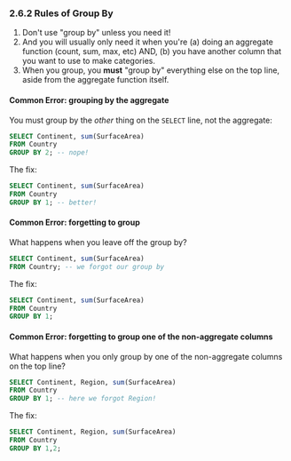 ### 2.6.2 Rules of Group By
1. Don't use "group by" unless you need it! 
2. And you will usually only need it when you're (a) doing an aggregate function (count, sum, max, etc) AND, (b) you have another column that you want to use to make categories.
3. When you group, you **must** "group by" everything else on the top line, aside from the aggregate function itself.


#### Common Error: grouping by the aggregate
You must group by the *other* thing on the `SELECT` line, not the aggregate:
```sql
SELECT Continent, sum(SurfaceArea) 
FROM Country
GROUP BY 2; -- nope! 
```
The fix:
```sql
SELECT Continent, sum(SurfaceArea) 
FROM Country
GROUP BY 1; -- better!
```

#### Common Error: forgetting to group
What happens when you leave off the group by?
```sql
SELECT Continent, sum(SurfaceArea) 
FROM Country; -- we forgot our group by
```
The fix:
```sql
SELECT Continent, sum(SurfaceArea) 
FROM Country
GROUP BY 1;
```
#### Common Error: forgetting to group one of the non-aggregate columns
What happens when you only group by one of the non-aggregate columns on the top line?
```sql
SELECT Continent, Region, sum(SurfaceArea) 
FROM Country 
GROUP BY 1; -- here we forgot Region!
```
The fix:
```sql
SELECT Continent, Region, sum(SurfaceArea) 
FROM Country 
GROUP BY 1,2;
```
